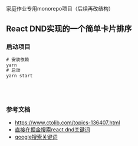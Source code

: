 家庭作业专用monorepo项目（后续再改结构）

## React DND实现的一个简单卡片排序
### 启动项目
``` js
# 安装依赖
yarn 
# 启动
yarn start
```

</br>
</br>

### 参考文档
- https://www.ctolib.com/topics-136407.html
- [直接在掘金搜索react dnd关键词](https://juejin.im/post/5c92e7fc6fb9a070e5529322)
- [google搜索关键词](https://www.google.com/search?sxsrf=ALeKk03enMxWIhyQkoO6aNhCC5pHbobM4w%3A1582978176365&ei=gFRaXs75FcfmwQPbipaQDg&q=React+DnD&oq=React+DnD&gs_l=psy-ab.3..35i39i19j35i39l2j0l2j0i203l4j0.2749041.2749041..2749292...0.0..0.135.350.0j3......0....2j1..gws-wiz.......0i7i30j0i30.v7cECLbHtYg&ved=0ahUKEwjOuY6f3fbnAhVHc3AKHVuFBeIQ4dUDCAs&uact=5)